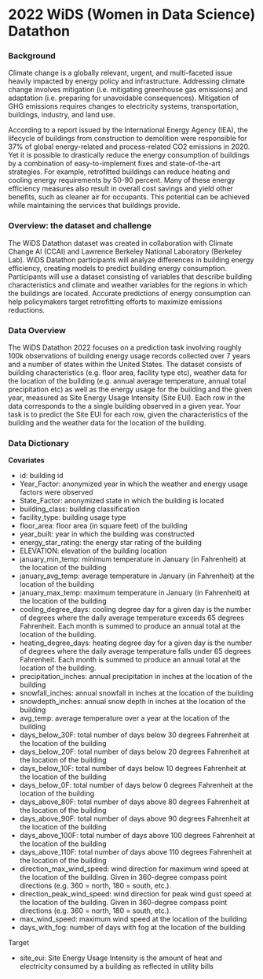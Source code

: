 # 2022 WiDS (Women in Data Science) Datathon

### Background
Climate change is a globally relevant, urgent, and multi-faceted issue heavily impacted by energy policy and infrastructure. Addressing climate change involves mitigation (i.e. mitigating greenhouse gas emissions) and adaptation (i.e. preparing for unavoidable consequences). Mitigation of GHG emissions requires changes to electricity systems, transportation, buildings, industry, and land use.

According to a report issued by the International Energy Agency (IEA), the lifecycle of buildings from construction to demolition were responsible for 37% of global energy-related and process-related CO2 emissions in 2020. Yet it is possible to drastically reduce the energy consumption of buildings by a combination of easy-to-implement fixes and state-of-the-art strategies. For example, retrofitted buildings can reduce heating and cooling energy requirements by 50-90 percent. Many of these energy efficiency measures also result in overall cost savings and yield other benefits, such as cleaner air for occupants. This potential can be achieved while maintaining the services that buildings provide.


### Overview: the dataset and challenge
The WiDS Datathon dataset was created in collaboration with Climate Change AI (CCAI) and Lawrence Berkeley National Laboratory (Berkeley Lab). WiDS Datathon participants will analyze differences in building energy efficiency, creating models to predict building energy consumption. Participants will use a dataset consisting of variables that describe building characteristics and climate and weather variables for the regions in which the buildings are located. Accurate predictions of energy consumption can help policymakers target retrofitting efforts to maximize emissions reductions.


### Data Overview
The WiDS Datathon 2022 focuses on a prediction task involving roughly 100k observations of building energy usage records collected over 7 years and a number of states within the United States. The dataset consists of building characteristics (e.g. floor area, facility type etc), weather data for the location of the building (e.g. annual average temperature, annual total precipitation etc) as well as the energy usage for the building and the given year, measured as Site Energy Usage Intensity (Site EUI). Each row in the data corresponds to the a single building observed in a given year. Your task is to predict the Site EUI for each row, given the characteristics of the building and the weather data for the location of the building.


### Data Dictionary
**Covariates**
- id: building id
- Year_Factor: anonymized year in which the weather and energy usage factors were observed
- State_Factor: anonymized state in which the building is located
- building_class: building classification
- facility_type: building usage type
- floor_area: floor area (in square feet) of the building
- year_built: year in which the building was constructed
- energy_star_rating: the energy star rating of the building
- ELEVATION: elevation of the building location
- january_min_temp: minimum temperature in January (in Fahrenheit) at the location of the building
- january_avg_temp: average temperature in January (in Fahrenheit) at the location of the building
- january_max_temp: maximum temperature in January (in Fahrenheit) at the location of the building
- cooling_degree_days: cooling degree day for a given day is the number of degrees where the daily average temperature exceeds 65 degrees Fahrenheit. Each month is summed to produce an annual total at the location of the building.
- heating_degree_days: heating degree day for a given day is the number of degrees where the daily average temperature falls under 65 degrees Fahrenheit. Each month is summed to produce an annual total at the location of the building.
- precipitation_inches: annual precipitation in inches at the location of the building
- snowfall_inches: annual snowfall in inches at the location of the building
- snowdepth_inches: annual snow depth in inches at the location of the building
- avg_temp: average temperature over a year at the location of the building
- days_below_30F: total number of days below 30 degrees Fahrenheit at the location of the building
- days_below_20F: total number of days below 20 degrees Fahrenheit at the location of the building
- days_below_10F: total number of days below 10 degrees Fahrenheit at the location of the building
- days_below_0F: total number of days below 0 degrees Fahrenheit at the location of the building
- days_above_80F: total number of days above 80 degrees Fahrenheit at the location of the building
- days_above_90F: total number of days above 90 degrees Fahrenheit at the location of the building
- days_above_100F: total number of days above 100 degrees Fahrenheit at the location of the building
- days_above_110F: total number of days above 110 degrees Fahrenheit at the location of the building
- direction_max_wind_speed: wind direction for maximum wind speed at the location of the building. Given in 360-degree compass point directions (e.g. 360 = north, 180 = south, etc.).
- direction_peak_wind_speed: wind direction for peak wind gust speed at the location of the building. Given in 360-degree compass point directions (e.g. 360 = north, 180 = south, etc.).
- max_wind_speed: maximum wind speed at the location of the building
- days_with_fog: number of days with fog at the location of the building

Target
- site_eui: Site Energy Usage Intensity is the amount of heat and electricity consumed by a building as reflected in utility bills
